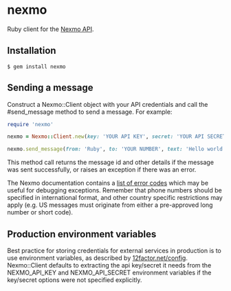 nexmo
=====


Ruby client for the [Nexmo API](https://docs.nexmo.com/).


Installation
------------

    $ gem install nexmo


Sending a message
-----------------

Construct a Nexmo::Client object with your API credentials and call
the #send_message method to send a message. For example:

```ruby
require 'nexmo'

nexmo = Nexmo::Client.new(key: 'YOUR API KEY', secret: 'YOUR API SECRET')

nexmo.send_message(from: 'Ruby', to: 'YOUR NUMBER', text: 'Hello world')
```

This method call returns the message id and other details if the message
was sent successfully, or raises an exception if there was an error.

The Nexmo documentation contains a [list of error codes](https://docs.nexmo.com/index.php/sms-api/send-message#response_code)
which may be useful for debugging exceptions. Remember that phone numbers
should be specified in international format, and other country specific
restrictions may apply (e.g. US messages must originate from either a
pre-approved long number or short code).


Production environment variables
--------------------------------

Best practice for storing credentials for external services in production is
to use environment variables, as described by [12factor.net/config](http://12factor.net/config).
Nexmo::Client defaults to extracting the api key/secret it needs from the
NEXMO_API_KEY and NEXMO_API_SECRET environment variables if the key/secret
options were not specified explicitly.

